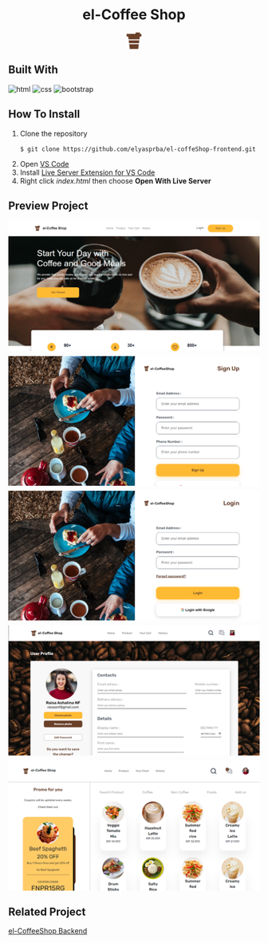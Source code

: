 <h1 style="text-align:center">el-Coffee Shop</h1>

<div style="display:flex; justify-content:center">
    <img src="assets/coffee-1.png" />
</div>

## Built With

![html](https://img.shields.io/badge/html-5-yellow)
![css](https://img.shields.io/badge/css-3-red)
![bootstrap](https://img.shields.io/badge/bootstrap-5-green)

## How To Install

1. Clone the repository
   ```
   $ git clone https://github.com/elyasprba/el-coffeShop-frontend.git
   ```
2. Open [VS Code](https://code.visualstudio.com/)
3. Install [Live Server Extension for VS Code](https://marketplace.visualstudio.com/items?itemName=ritwickdey.LiveServer)
4. Right click _index.html_ then choose **Open With Live Server**

## Preview Project

<div style='display:flex;flex-direction:column;row-gap:10px;align-items:center'>
<img src="assets/result/home.png" alt="home-img" />
<img src="assets/result/signup.png" alt="signup-img" />
<img src="assets/result/login.png" alt="login-img" />
<img src="assets/result/profile.png" alt="profile-img" />
<img src="assets/result/products.png" alt="products-img" />
</div>

## Related Project

[el-CoffeeShop Backend](https://github.com/elyasprba/el-coffeShop-backend.git)
